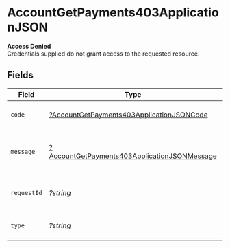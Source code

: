 # AccountGetPayments403ApplicationJSON

**Access Denied**\
Credentials supplied do not grant access to the requested resource.



## Fields

| Field                                                                                                                  | Type                                                                                                                   | Required                                                                                                               | Description                                                                                                            | Example                                                                                                                |
| ---------------------------------------------------------------------------------------------------------------------- | ---------------------------------------------------------------------------------------------------------------------- | ---------------------------------------------------------------------------------------------------------------------- | ---------------------------------------------------------------------------------------------------------------------- | ---------------------------------------------------------------------------------------------------------------------- |
| `code`                                                                                                                 | [?AccountGetPayments403ApplicationJSONCode](../../models/operations/AccountGetPayments403ApplicationJSONCode.md)       | :heavy_minus_sign:                                                                                                     | Code of the authorization error.                                                                                       | payments-forbidden-error                                                                                               |
| `message`                                                                                                              | [?AccountGetPayments403ApplicationJSONMessage](../../models/operations/AccountGetPayments403ApplicationJSONMessage.md) | :heavy_minus_sign:                                                                                                     | Message explaining the authorization error.                                                                            | You do not have permission to access this resource.                                                                    |
| `requestId`                                                                                                            | *?string*                                                                                                              | :heavy_minus_sign:                                                                                                     | Request identifier in UUID format.                                                                                     | bcc78633-cd09-4e7d-8f3b-d593fdc1439c                                                                                   |
| `type`                                                                                                                 | *?string*                                                                                                              | :heavy_minus_sign:                                                                                                     | It shows as authorization error.                                                                                       | authorization-error                                                                                                    |
